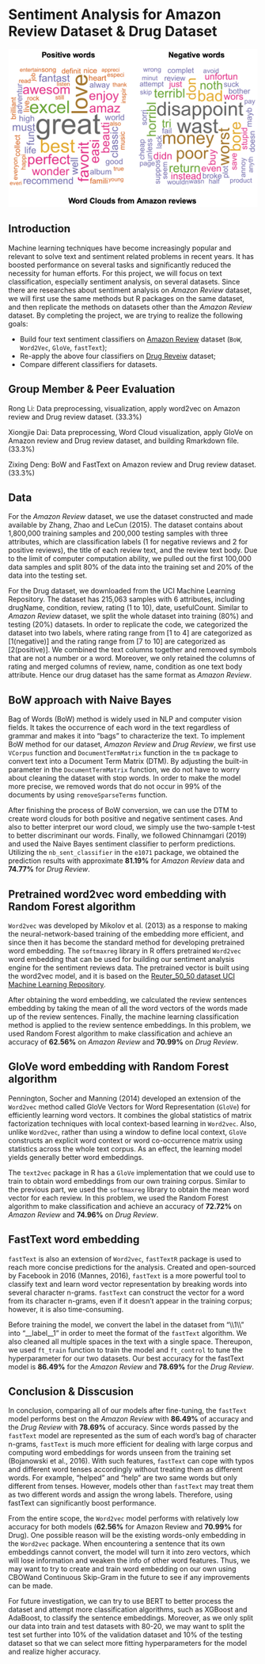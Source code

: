 # Sentiment Analysis for Amazon Review Dataset & Drug Dataset
![alt text](https://github.com/XiongjieDai/Sentiment-Analysis/blob/main/graphs/wordcloud.jpg?raw=true "Title or Description here")
## Introduction
Machine learning techniques have become increasingly popular and relevant to solve text and sentiment related problems in recent years. It has boosted performance on several tasks and significantly reduced the necessity for human efforts. For this project, we will focus on text classification, especially sentiment analysis, on several datasets. Since there are researches about sentiment analysis on _Amazon Review_ dataset, we will first use the same methods but R packages on the same dataset, and then replicate the methods on datasets other than the _Amazon Review_ dataset. By completing the project, we are trying to realize the following goals:
- Build four text sentiment classifiers on [Amazon Review](https://drive.google.com/drive/folders/14vWNcYX7ajd2YjPbf6Vi9cY35q3kq8ZE) dataset (`BoW`, `Word2Vec`, `GloVe`, `fastText`);
- Re-apply the above four classifiers on [Drug Reveiw](https://drive.google.com/drive/folders/14vWNcYX7ajd2YjPbf6Vi9cY35q3kq8ZE) dataset;
- Compare different classifiers for datasets.



## Group Member & Peer Evaluation

Rong Li: Data preprocessing, visualization, apply word2vec on Amazon review and Drug review dataset. (33.3%)

Xiongjie Dai: Data preprocessing, Word Cloud visualization, apply GloVe on Amazon review and Drug review dataset, and building Rmarkdown file. (33.3%)

Zixing Deng: BoW and FastText on Amazon review and Drug review dataset. (33.3%)

## Data

For the _Amazon Review_ dataset, we use the dataset constructed and made available by Zhang, Zhao and LeCun (2015). The dataset contains about 1,800,000 training samples and 200,000 testing samples with three attributes, which are classification labels (1 for negative reviews and 2 for positive reviews), the title of each review text, and the review text body. Due to the limit of computer computation ability, we pulled out the first 100,000 data samples and split 80% of the data into the training set and 20% of the data into the testing set.

For the Drug dataset, we downloaded from the UCI Machine Learning Repository. The dataset has 215,063 samples with 6 attributes, including drugName, condition, review, rating (1 to 10), date, usefulCount. Similar to _Amazon Review_ dataset, we split the whole dataset into training (80%) and testing (20%) datasets. In order to replicate the code, we categorized the dataset into two labels, where rating range from [1 to 4] are categorized as [1(negative)] and the rating range from [7 to 10] are categorized as [2(positive)]. We combined the text columns together and removed symbols that are not a number or a word. Moreover, we only retained the columns of rating and merged columns of review, name, condition as one text body attribute. Hence our drug dataset has the same format as _Amazon Review_.

## BoW approach with Naive Bayes

Bag of Words (BoW) method is widely used in NLP and computer vision fields. It takes the occurrence of each word in the text regardless of grammar and makes it into “bags” to characterize the text. To implement BoW method for our dataset, _Amazon Review_ and _Drug Review_, we first use `VCorpus` function and `DocumentTermMatrix` function in the `tm` package to convert text into a Document Term Matrix (DTM). By adjusting the built-in parameter in the `DocumentTermMatrix` function, we do not have to worry about cleaning the dataset with stop words. In order to make the model more precise, we removed words that do not occur in 99% of the documents by using `removeSparseTerms` function.

After finishing the process of BoW conversion, we can use the DTM to create word clouds for both positive and negative sentiment cases. And also to better interpret our word cloud, we simply use the two-sample t-test to better discriminant our words. Finally, we followed Chinnamgari (2019) and used the Naive Bayes sentiment classifier to perform predictions. Utilizing the `nb_sent_classifier` in the `e1071` package, we obtained the prediction results with approximate **81.19%** for _Amazon Review_ data and **74.77%** for _Drug Review_.

## Pretrained word2vec word embedding with Random Forest algorithm

`Word2vec` was developed by Mikolov et al. (2013) as a response to making the neural-network-based training of the embedding more efficient, and since then it has become the standard method for developing pretrained word embedding. The `softmaxreg` library in R offers pretrained `Word2vec` word embedding that can be used for building our sentiment analysis engine for the sentiment reviews data. The pretrained vector is built using the word2vec model, and it is based on the [Reuter_50_50 dataset UCI Machine Learning Repository](https://archive.ics.uci.edu/ml/datasets/Reuter_50_50).

After obtaining the word embedding, we calculated the review sentences embedding by taking the mean of all the word vectors of the words made up of the review sentences. Finally, the machine learning classification method is applied to the review sentence embeddings. In this problem, we used Random Forest algorithm to make classification and achieve an accuracy of **62.56%** on _Amazon Review_ and **70.99%** on _Drug Review_.

## GloVe word embedding with Random Forest algorithm

Pennington, Socher and Manning (2014) developed an extension of the `Word2vec` method called GloVe Vectors for Word Representation (`GloVe`) for efficiently learning word vectors. It combines the global statistics of matrix factorization techniques with local context-based learning in `Word2vec`. Also, unlike `Word2vec`, rather than using a window to define local context, `GloVe` constructs an explicit word context or word co-occurrence matrix using statistics across the whole text corpus. As an effect, the learning model yields generally better word embeddings.

The `text2vec` package in R has a `GloVe` implementation that we could use to train to obtain word embeddings from our own training corpus. Similar to the previous part, we used the `softmaxreg` library to obtain the mean word vector for each review. In this problem, we used the Random Forest algorithm to make classification and achieve an accuracy of **72.72%** on _Amazon Review_ and **74.96%** on _Drug Review_.

## FastText word embedding

`fastText` is also an extension of `Word2vec`, `fastTextR` package is used to reach more concise predictions for the analysis. Created and open-sourced by Facebook in 2016 (Mannes, 2016), `fastText` is a more powerful tool to classify text and learn word vector representation by breaking words into several character n-grams. `fastText` can construct the vector for a word from its character n-grams, even if it doesn’t appear in the training corpus; however, it is also time-consuming.

Before training the model, we convert the label in the dataset from “\\\1\\\” into “__label__1” in order to meet the format of the `fastText` algorithm. We also cleaned all multiple spaces in the text with a single space. Thereupon, we used `ft_train` function to train the model and `ft_control` to tune the hyperparameter for our two datasets. Our best accuracy for the fastText model is **86.49%** for the _Amazon Review_ and **78.69%** for the _Drug Review_.

## Conclusion & Disscusion

In conclusion, comparing all of our models after fine-tuning, the `fastText` model performs best on the _Amazon Review_ with **86.49%** of accuracy and the _Drug Review_ with **78.69%** of accuracy. Since words passed by the `fastText` model are represented as the sum of each word’s bag of character n-grams, `fastText` is much more efficient for dealing with large corpus and computing word embeddings for words unseen from the training set (Bojanowski et al., 2016). With such features, `fastText` can cope with typos and different word tenses accordingly without treating them as different words. For example, “helped” and “help” are two same words but only different from tenses. However, models other than `fastText` may treat them as two different words and assign the wrong labels. Therefore, using fastText can significantly boost performance.

From the entire scope, the `Word2vec` model performs with relatively low accuracy for both models (**62.56%** for Amazon Review and **70.99%** for Drug). One possible reason will be the existing words-only embedding in the `Word2vec` package. When encountering a sentence that its own embeddings cannot convert, the model will turn it into zero vectors, which will lose information and weaken the info of other word features. Thus, we may want to try to create and train word embedding on our own using CBOWand Continuous Skip-Gram in the future to see if any improvements can be made.

For future investigation, we can try to use BERT to better process the dataset and attempt more classification algorithms, such as XGBoost and AdaBoost, to classify the sentence embeddings. Moreover, as we only split our data into train and test datasets with 80-20, we may want to split the test set further into 10% of the validation dataset and 10% of the testing dataset so that we can select more fitting hyperparameters for the model and realize higher accuracy.
